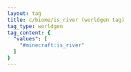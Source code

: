 ```yaml
---
layout: tag
title: c/biome/is_river (worldgen tag)
tag_type: worldgen
tag_content: {
  "values": [
    "#minecraft:is_river"
  ]
}
---
```

